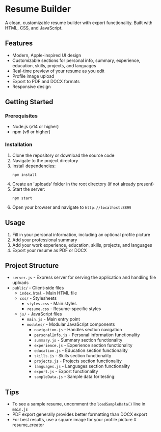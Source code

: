 # Resume Builder

A clean, customizable resume builder with export functionality. Built with HTML, CSS, and JavaScript.

## Features

- Modern, Apple-inspired UI design
- Customizable sections for personal info, summary, experience, education, skills, projects, and languages
- Real-time preview of your resume as you edit
- Profile image upload
- Export to PDF and DOCX formats
- Responsive design

## Getting Started

### Prerequisites

- Node.js (v14 or higher)
- npm (v6 or higher)

### Installation

1. Clone the repository or download the source code
2. Navigate to the project directory
3. Install dependencies:
   ```
   npm install
   ```
4. Create an 'uploads' folder in the root directory (if not already present)
5. Start the server:
   ```
   npm start
   ```
6. Open your browser and navigate to `http://localhost:8899`

## Usage

1. Fill in your personal information, including an optional profile picture
2. Add your professional summary
3. Add your work experience, education, skills, projects, and languages
4. Export your resume as PDF or DOCX

## Project Structure

- `server.js` - Express server for serving the application and handling file uploads
- `public/` - Client-side files
  - `index.html` - Main HTML file
  - `css/` - Stylesheets
    - `styles.css` - Main styles
    - `resume.css` - Resume-specific styles
  - `js/` - JavaScript files
    - `main.js` - Main entry point
    - `modules/` - Modular JavaScript components
      - `navigation.js` - Handles section navigation
      - `personalInfo.js` - Personal information functionality
      - `summary.js` - Summary section functionality
      - `experience.js` - Experience section functionality
      - `education.js` - Education section functionality
      - `skills.js` - Skills section functionality
      - `projects.js` - Projects section functionality
      - `languages.js` - Languages section functionality
      - `export.js` - Export functionality
      - `sampleData.js` - Sample data for testing

## Tips

- To see a sample resume, uncomment the `loadSampleData()` line in `main.js`
- PDF export generally provides better formatting than DOCX export
- For best results, use a square image for your profile picture #   r e s u m e _ c r e a t o r  
 